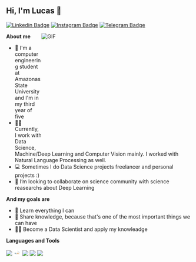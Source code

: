## Hi, I'm Lucas 👋
[![Linkedin Badge](https://img.shields.io/badge/-LinkedIn-0e76a8?style=flat-square&logo=Linkedin&logoColor=white)](https://linkedin.com/in/lucas-migliorin-993566197)
[![Instagram Badge](https://img.shields.io/badge/-Instagram-e4405f?style=flat-square&logo=Instagram&logoColor=white)](https://instagram.com/lucas.migliorin/)
[![Telegram Badge](https://img.shields.io/badge/-Telegram-0088cc?style=flat-square&logo=Telegram&logoColor=white)](https://t.me/Lucas_Migliorin)


<img align="right" alt="GIF" src="https://github.com/Gapur/Gapur/blob/master/coding.gif?raw=true" width="408" height="318" />

**About me**
- 🧑 I'm a computer engineering student at Amazonas State University and I'm in my third year of five
- 🧑‍💻 Currently, I work with Data Science, Machine/Deep Learning and Computer Vision mainly. I worked with Natural Language Processing as well.
- 💻 Sometimes I do Data Science projects freelancer and personal projects :)
- 👯 I’m looking to collaborate on science community with science reasearchs about Deep Learning

**And my goals are**
- 📖 Learn everything I can
- 💬 Share knowledge, because that's one of the most important things we can have
- 👨‍🎓 Become a Data Scientist and apply my knowleadge

**Languages and Tools**

<code><a href="https://www.python.org/"><img height="20" src="https://avatars.githubusercontent.com/u/1525981?s=200&v=4"></a></code>
<code><a href="https://www.mysql.com/"><img height="20" src="https://raw.githubusercontent.com/github/explore/80688e429a7d4ef2fca1e82350fe8e3517d3494d/topics/mysql/mysql.png"></a></code>
<code><a href="https://www.anaconda.com/"><img height="20" src="https://avatars.githubusercontent.com/u/3571983?s=200&v=4"></a></code>
<code><a href="https://pytorch.org/"><img height="20" src="https://avatars.githubusercontent.com/u/21003710?s=200&v=4"></a></code>
<code><a href="https://www.tensorflow.org"><img height="20" src="https://avatars.githubusercontent.com/u/15658638?s=200&v=4"></a></code>


<!--
<code><a href="https://www.javascript.com/"><img height="20" src="https://raw.githubusercontent.com/github/explore/80688e429a7d4ef2fca1e82350fe8e3517d3494d/topics/javascript/javascript.png"></a></code>
<code><a href="https://vuejs.org/"><img height="20" src="https://raw.githubusercontent.com/github/explore/80688e429a7d4ef2fca1e82350fe8e3517d3494d/topics/vue/vue.png"></a></code>
<code><a href="https://vuetifyjs.com/en/"><img height="20" src="https://avatars.githubusercontent.com/u/22138497?s=200&v=4"></a></code>
<code><a href="https://laravel.com/"><img height="20" src="https://raw.githubusercontent.com/github/explore/56a826d05cf762b2b50ecbe7d492a839b04f3fbf/topics/laravel/laravel.png"></a></code>
-->

<!--
**Migliorin/migliorin** is a ✨ _special_ ✨ repository because its `README.md` (this file) appears on your GitHub profile.

Here are some ideas to get you started:

- 🔭 I’m currently working on ...
- 🌱 I’m currently learning ...
- 👯 I’m looking to collaborate on ...
- 🤔 I’m looking for help with ...
- 💬 Ask me about ...
- 📫 How to reach me: ...
- 😄 Pronouns: ...
- ⚡ Fun fact: ...
-->
